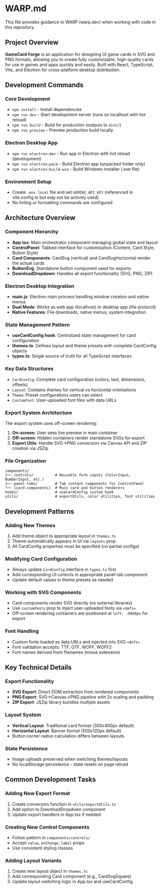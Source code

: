 # WARP.md

This file provides guidance to WARP (warp.dev) when working with code in this repository.

## Project Overview

**GameCard Forge** is an application for designing UI game cards in SVG and PNG formats, allowing you to create fully customizable, high-quality cards for use in games and apps quickly and easily. Built with React, TypeScript, Vite, and Electron for cross-platform desktop distribution.

## Development Commands

### Core Development
- `npm install` - Install dependencies
- `npm run dev` - Start development server (runs on localhost with hot reload)
- `npm run build` - Build for production (outputs to `dist/`)
- `npm run preview` - Preview production build locally

### Electron Desktop App
- `npm run electron:dev` - Run app in Electron with hot reload (development)
- `npm run electron:pack` - Build Electron app (unpacked folder only)
- `npm run electron:build-win` - Build Windows installer (.exe file)

### Environment Setup
- Create `.env.local` file and set `GEMINI_API_KEY` (referenced in vite.config.ts but may not be actively used)
- No linting or formatting commands are configured

## Architecture Overview

### Component Hierarchy
- **App.tsx**: Main orchestrator component managing global state and layout
- **ControlPanel**: Tabbed interface for customization (Content, Card Style, Button Style)
- **Card Components**: CardSvg (vertical) and CardSvgHorizontal render the actual cards
- **ButtonSvg**: Standalone button component used for exports
- **DownloadDropdown**: Handles all export functionality (SVG, PNG, ZIP)

### Electron Desktop Integration
- **main.js**: Electron main process handling window creation and native menus
- **Dual Mode**: Works as web app (localhost) or desktop app (file protocol)
- **Native Features**: File downloads, native menus, system integration

### State Management Pattern
- **useCardConfig hook**: Centralized state management for card configuration
- **themes.ts**: Defines layout and theme presets with complete CardConfig objects
- **types.ts**: Single source of truth for all TypeScript interfaces

### Key Data Structures
- `CardConfig`: Complete card configuration (colors, text, dimensions, offsets)
- `Layout`: Contains themes for vertical vs horizontal orientations  
- `Theme`: Preset configurations users can select
- `CustomFont`: User-uploaded font files with data URLs

### Export System Architecture
The export system uses off-screen rendering:
1. **On-screen**: User sees live preview in main container
2. **Off-screen**: Hidden containers render standalone SVGs for export
3. **Export Utils**: Handle SVG→PNG conversion via Canvas API and ZIP creation via JSZip

### File Organization
```
components/
├── controls/          # Reusable form inputs (ColorInput, NumberInput, etc.)
├── panel-tabs/        # Tab content components for ControlPanel
└── [card-components]  # Main card and button renderers
hooks/                 # useCardConfig custom hook
utils/                 # exportUtils, color utilities, font utilities
```

## Development Patterns

### Adding New Themes
1. Add theme object to appropriate layout in `themes.ts`
2. Theme automatically appears in UI via `layouts` prop
3. All CardConfig properties must be specified (no partial configs)

### Modifying Card Configuration
- Always update `CardConfig` interface in `types.ts` first
- Add corresponding UI controls in appropriate panel-tab component
- Update default values in theme presets as needed

### Working with SVG Components
- Card components render SVG directly (no external libraries)
- Use `customFonts` prop to inject user-uploaded fonts via `<defs>`
- Off-screen rendering containers are positioned at `left: -9999px` for export

### Font Handling
- Custom fonts loaded as data URLs and injected into SVG `<defs>`
- Font validation accepts: TTF, OTF, WOFF, WOFF2
- Font names derived from filenames (minus extension)

## Key Technical Details

### Export Functionality
- **SVG Export**: Direct DOM extraction from rendered components
- **PNG Export**: SVG→Canvas→PNG pipeline with 2x scaling and padding
- **ZIP Export**: JSZip library bundles multiple assets

### Layout System
- **Vertical Layout**: Traditional card format (300x400px default)
- **Horizontal Layout**: Banner format (500x120px default)
- Button corner radius calculation differs between layouts

### State Persistence
- Image uploads preserved when switching themes/layouts
- No localStorage persistence - state resets on page reload

## Common Development Tasks

### Adding New Export Format
1. Create conversion function in `utils/exportUtils.ts`
2. Add option to DownloadDropdown component
3. Update export handlers in App.tsx if needed

### Creating New Control Components
- Follow pattern in `components/controls/` 
- Accept `value`, `onChange`, `label` props
- Use consistent styling classes

### Adding Layout Variants
1. Create new layout object in `themes.ts`
2. Add corresponding Card component (e.g., CardSvgSquare)
3. Update layout switching logic in App.tsx and useCardConfig